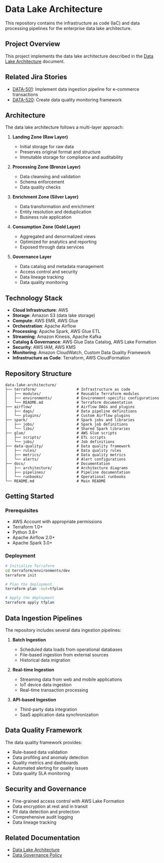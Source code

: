# Data Lake Architecture

This repository contains the infrastructure as code (IaC) and data processing pipelines for the enterprise data lake architecture.

## Project Overview

This project implements the data lake architecture described in the [Data Lake Architecture](../confluence_samples/02_data_lake_architecture.html) document.

## Related Jira Stories
- [DATA-501](../jira_stories/DATA-501.json): Implement data ingestion pipeline for e-commerce transactions
- [DATA-520](../jira_stories/DATA-520.json): Create data quality monitoring framework

## Architecture

The data lake architecture follows a multi-layer approach:

1. **Landing Zone (Raw Layer)**
   - Initial storage for raw data
   - Preserves original format and structure
   - Immutable storage for compliance and auditability

2. **Processing Zone (Bronze Layer)**
   - Data cleansing and validation
   - Schema enforcement
   - Data quality checks

3. **Enrichment Zone (Silver Layer)**
   - Data transformation and enrichment
   - Entity resolution and deduplication
   - Business rule application

4. **Consumption Zone (Gold Layer)**
   - Aggregated and denormalized views
   - Optimized for analytics and reporting
   - Exposed through data services

5. **Governance Layer**
   - Data catalog and metadata management
   - Access control and security
   - Data lineage tracking
   - Data quality monitoring

## Technology Stack

- **Cloud Infrastructure**: AWS
- **Storage**: Amazon S3 (data lake storage)
- **Compute**: AWS EMR, AWS Glue
- **Orchestration**: Apache Airflow
- **Processing**: Apache Spark, AWS Glue ETL
- **Streaming**: Amazon Kinesis, Apache Kafka
- **Catalog & Governance**: AWS Glue Data Catalog, AWS Lake Formation
- **Security**: AWS IAM, AWS KMS
- **Monitoring**: Amazon CloudWatch, Custom Data Quality Framework
- **Infrastructure as Code**: Terraform, AWS CloudFormation

## Repository Structure

```
data-lake-architecture/
├── terraform/                  # Infrastructure as code
│   ├── modules/                # Reusable Terraform modules
│   ├── environments/           # Environment-specific configurations
│   └── README.md               # Terraform documentation
├── airflow/                    # Airflow DAGs and plugins
│   ├── dags/                   # Data pipeline definitions
│   └── plugins/                # Custom Airflow plugins
├── spark/                      # Spark jobs and libraries
│   ├── jobs/                   # Spark job definitions
│   └── libs/                   # Shared Spark libraries
├── glue/                       # AWS Glue scripts
│   ├── scripts/                # ETL scripts
│   └── jobs/                   # Job definitions
├── data-quality/               # Data quality framework
│   ├── rules/                  # Data quality rules
│   ├── metrics/                # Data quality metrics
│   └── alerts/                 # Alert configurations
├── docs/                       # Documentation
│   ├── architecture/           # Architecture diagrams
│   ├── pipelines/              # Pipeline documentation
│   └── runbooks/               # Operational runbooks
└── README.md                   # Main README
```

## Getting Started

### Prerequisites
- AWS Account with appropriate permissions
- Terraform 1.0+
- Python 3.8+
- Apache Airflow 2.0+
- Apache Spark 3.0+

### Deployment

```bash
# Initialize Terraform
cd terraform/environments/dev
terraform init

# Plan the deployment
terraform plan -out=tfplan

# Apply the deployment
terraform apply tfplan
```

## Data Ingestion Pipelines

The repository includes several data ingestion pipelines:

1. **Batch Ingestion**
   - Scheduled data loads from operational databases
   - File-based ingestion from external sources
   - Historical data migration

2. **Real-time Ingestion**
   - Streaming data from web and mobile applications
   - IoT device data ingestion
   - Real-time transaction processing

3. **API-based Ingestion**
   - Third-party data integration
   - SaaS application data synchronization

## Data Quality Framework

The data quality framework provides:

- Rule-based data validation
- Data profiling and anomaly detection
- Quality metrics and dashboards
- Automated alerting for quality issues
- Data quality SLA monitoring

## Security and Governance

- Fine-grained access control with AWS Lake Formation
- Data encryption at rest and in transit
- PII data detection and protection
- Comprehensive audit logging
- Data lineage tracking

## Related Documentation

- [Data Lake Architecture](../confluence_samples/02_data_lake_architecture.html)
- [Data Governance Policy](../confluence_samples/11_data_governance_policy.html)
